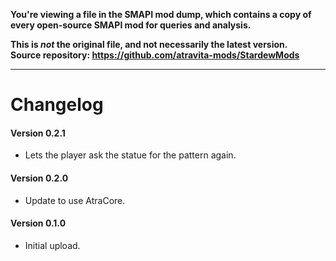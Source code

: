 **You're viewing a file in the SMAPI mod dump, which contains a copy of every open-source SMAPI mod
for queries and analysis.**

**This is _not_ the original file, and not necessarily the latest version.**  
**Source repository: https://github.com/atravita-mods/StardewMods**

----

Changelog
=============

#### Version 0.2.1
* Lets the player ask the statue for the pattern again.

#### Version 0.2.0
* Update to use AtraCore.

#### Version 0.1.0
* Initial upload.